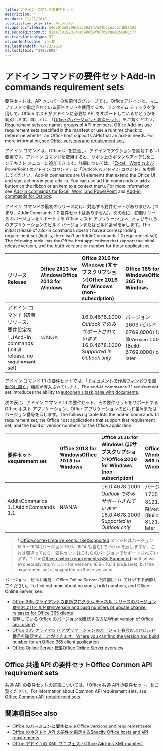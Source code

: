 ```yaml
---
title: アドイン コマンドの要件セット
description: ''
ms.date: 11/21/2018
localization_priority: Priority
ms.openlocfilehash: a4d50f5e0396cbcd5837d7d22bcceacbf1687a01
ms.sourcegitcommit: d1aa7201820176ed986b9f00bb9c88e055906c77
ms.translationtype: HT
ms.contentlocale: ja-JP
ms.lasthandoff: 01/23/2019
ms.locfileid: "29388802"
---
```

# <a name="add-in-commands-requirement-sets"></a><span data-ttu-id="d8401-102">アドイン コマンドの要件セット</span><span class="sxs-lookup"><span data-stu-id="d8401-102">Add-in commands requirement sets</span></span>

<span data-ttu-id="d8401-p101">要件セットは、API メンバーの名前付きグループです。Office アドインは、マニフェストで指定されている要件セットを使用するか、ランタイム チェックを使用して、Office ホストがアドインに必要な API をサポートしているかどうかを判別します。詳しくは、「[Office のバージョンと要件セット](https://docs.microsoft.com/office/dev/add-ins/develop/office-versions-and-requirement-sets)」をご覧ください。</span><span class="sxs-lookup"><span data-stu-id="d8401-p101">Requirement sets are named groups of API members. Office Add-ins use requirement sets specified in the manifest or use a runtime check to determine whether an Office host supports APIs that an add-in needs. For more information, see [Office versions and requirement sets](https://docs.microsoft.com/office/dev/add-ins/develop/office-versions-and-requirement-sets).</span></span>

<span data-ttu-id="d8401-p102">アドイン コマンドは、Office UI を拡張し、アドインでアクションを開始する UI 要素です。アドイン コマンドを使用すると、リボン上のボタンやアイテムをコンテキスト メニューに追加できます。詳細については、「[Excel、Word および PowerPoint のアドイン コマンド](https://docs.microsoft.com/office/dev/add-ins/design/add-in-commands)」と「[Outlook のアドイン コマンド](https://docs.microsoft.com/outlook/add-ins/add-in-commands-for-outlook)」を参照してください。</span><span class="sxs-lookup"><span data-stu-id="d8401-p102">Add-in commands are UI elements that extend the Office UI and start actions in your add-in. You can use add-in commands to add a button on the ribbon or an item to a context menu. For more information, see [Add-in commands for Excel, Word, and PowerPoint](https://docs.microsoft.com/office/dev/add-ins/design/add-in-commands) and [Add-in commands for Outlook](https://docs.microsoft.com/outlook/add-ins/add-in-commands-for-outlook).</span></span>

<span data-ttu-id="d8401-p103">アドイン コマンドの最初のリリースには、対応する要件セットがありません (つまり、AddinCommands 1.0 要件セットはありません)。次の表に、初期リリースのバージョンをサポートする Office ホスト アプリケーション、およびそれらのアプリケーションのビルド バージョンまたはビルド番号を示します。</span><span class="sxs-lookup"><span data-stu-id="d8401-p103">The initial release of add-in commands doesn't have a corresponding requirement set (that is, there isn't an AddinCommands 1.0 requirement set). The following table lists the Office host applications that support the initial release version, and the build versions or number for those applications.</span></span>  

| <span data-ttu-id="d8401-111">リリース</span><span class="sxs-lookup"><span data-stu-id="d8401-111">Release</span></span>   |  <span data-ttu-id="d8401-112">Office 2013 for Windows</span><span class="sxs-lookup"><span data-stu-id="d8401-112">Office 2013 for Windows</span></span> | <span data-ttu-id="d8401-113">Office 2016 for Windows (非サブスクリプション)</span><span class="sxs-lookup"><span data-stu-id="d8401-113">Office 2016 for Windows (non-subscription)</span></span> | <span data-ttu-id="d8401-114">Office 365 for Windows</span><span class="sxs-lookup"><span data-stu-id="d8401-114">Office 365 for Windows</span></span>   |  <span data-ttu-id="d8401-115">Office 365 for iPad</span><span class="sxs-lookup"><span data-stu-id="d8401-115">Office 365 for iPad</span></span>  |  <span data-ttu-id="d8401-116">Office 365 for Mac</span><span class="sxs-lookup"><span data-stu-id="d8401-116">Office 365 for Mac</span></span>  | <span data-ttu-id="d8401-117">Office Online</span><span class="sxs-lookup"><span data-stu-id="d8401-117">Office Online</span></span>  |  
|:-----|:-----|:-----|:-----|:-----|:-----|:-----|
| <span data-ttu-id="d8401-118">アドイン コマンド (初期リリース、要件設定なし)</span><span class="sxs-lookup"><span data-stu-id="d8401-118">Add-in commands (initial release, no requirement set)</span></span> | <span data-ttu-id="d8401-119">N/A</span><span class="sxs-lookup"><span data-stu-id="d8401-119">N/A</span></span> | <span data-ttu-id="d8401-120">16.0.4678.1000 *Outlook でのみサポートされています*</span><span class="sxs-lookup"><span data-stu-id="d8401-120">16.0.4678.1000 *Supported in Outlook only*</span></span> |<span data-ttu-id="d8401-121">バージョン 1603 (ビルド 6769.0000) 以降</span><span class="sxs-lookup"><span data-stu-id="d8401-121">Version 1603 (Build 6769.0000) or later</span></span> | <span data-ttu-id="d8401-122">該当なし</span><span class="sxs-lookup"><span data-stu-id="d8401-122">N/A</span></span> | <span data-ttu-id="d8401-123">15.33 以降</span><span class="sxs-lookup"><span data-stu-id="d8401-123">15.33 or later</span></span>| <span data-ttu-id="d8401-124">2016 年 1 月</span><span class="sxs-lookup"><span data-stu-id="d8401-124">January 2016</span></span> |

<span data-ttu-id="d8401-125">アドイン コマンド 1.1 の要件セットでは、「[ドキュメントで作業ウィンドウを自動的に開く](https://docs.microsoft.com/office/dev/add-ins/develop/automatically-open-a-task-pane-with-a-document)」機能が導入されています。</span><span class="sxs-lookup"><span data-stu-id="d8401-125">The add-in commands 1.1 requirement set introduces the ability to [autoopen a task pane with documents](https://docs.microsoft.com/office/dev/add-ins/develop/automatically-open-a-task-pane-with-a-document).</span></span>

<span data-ttu-id="d8401-126">次の表に、アドイン コマンド 1.1 の要件セット、その要件セットをサポートする Office ホスト アプリケーション、Office アプリケーションのビルド番号またはバージョン番号を示します。</span><span class="sxs-lookup"><span data-stu-id="d8401-126">The following table lists the add-in commands 1.1 requirement set, the Office host applications that support that requirement set, and the build or version numbers for the Office application.</span></span> 

|  <span data-ttu-id="d8401-127">要件セット</span><span class="sxs-lookup"><span data-stu-id="d8401-127">Requirement set</span></span>  |  <span data-ttu-id="d8401-128">Office 2013 for Windows</span><span class="sxs-lookup"><span data-stu-id="d8401-128">Office 2013 for Windows</span></span> | <span data-ttu-id="d8401-129">Office 2016 for Windows (非サブスクリプション)</span><span class="sxs-lookup"><span data-stu-id="d8401-129">Office 2016 for Windows (non-subscription)</span></span> | <span data-ttu-id="d8401-130">Office 365 for Windows</span><span class="sxs-lookup"><span data-stu-id="d8401-130">Office 365 for Windows</span></span>   |  <span data-ttu-id="d8401-131">Office 365 for iPad</span><span class="sxs-lookup"><span data-stu-id="d8401-131">Office 365 for iPad</span></span>  |  <span data-ttu-id="d8401-132">Office 365 for Mac</span><span class="sxs-lookup"><span data-stu-id="d8401-132">Office 365 for Mac</span></span>  | <span data-ttu-id="d8401-133">Office Online</span><span class="sxs-lookup"><span data-stu-id="d8401-133">Office Online</span></span>  |  
|:-----|:-----|:-----|:-----|:-----|:-----|:-----|
| <span data-ttu-id="d8401-134">AddInCommands 1.1</span><span class="sxs-lookup"><span data-stu-id="d8401-134">AddinCommands 1.1</span></span>  | <span data-ttu-id="d8401-135">N/A</span><span class="sxs-lookup"><span data-stu-id="d8401-135">N/A</span></span> | <span data-ttu-id="d8401-136">16.0.4678.1000 *Outlook でのみサポートされています*</span><span class="sxs-lookup"><span data-stu-id="d8401-136">16.0.4678.1000 *Supported in Outlook only*</span></span>  | <span data-ttu-id="d8401-137">バージョン 1705 (ビルド 8121.1000) 以降</span><span class="sxs-lookup"><span data-stu-id="d8401-137">Version 1705 (Build 8121.1000) or later</span></span> | <span data-ttu-id="d8401-138">N/A</span><span class="sxs-lookup"><span data-stu-id="d8401-138">N/A</span></span> | <span data-ttu-id="d8401-139">15.34 以降\*</span><span class="sxs-lookup"><span data-stu-id="d8401-139">15.34 or later\*</span></span>| <span data-ttu-id="d8401-140">2017 年 5 月</span><span class="sxs-lookup"><span data-stu-id="d8401-140">May 2017</span></span> |

><span data-ttu-id="d8401-141">\* [Office.context.requirements.isSetSupported](https://docs.microsoft.com/javascript/api/office/office.requirementsetsupport#issetsupported-name--minversion-) メソッドはバージョン 16.9 &ndash; 16.14 (バージョン 16.9、16.14 も含む) で `false` を返しますが、これは間違っており、要件セットはこれらのバージョンでサポートされて*います*。</span><span class="sxs-lookup"><span data-stu-id="d8401-141">\* The [Office.context.requirements.isSetSupported](https://docs.microsoft.com/javascript/api/office/office.requirementsetsupport#issetsupported-name--minversion-) method will erroneously return `false` for versions 16.9 &ndash; 16.14 (inclusive), but the requirement set *is* supported on these versions.</span></span>

<span data-ttu-id="d8401-142">バージョン、ビルド番号、Office Online Server の詳細については以下を参照してください。</span><span class="sxs-lookup"><span data-stu-id="d8401-142">To find out more about versions, build numbers, and Office Online Server, see:</span></span>

- [<span data-ttu-id="d8401-143">Office 365 クライアントの更新プログラム チャネル リリースのバージョン番号およびビルド番号</span><span class="sxs-lookup"><span data-stu-id="d8401-143">Version and build numbers of update channel releases for Office 365 clients</span></span>](https://support.office.com/article/version-and-build-numbers-of-update-channel-releases-ae942449-1fca-4484-898b-a933ea23def7)
- [<span data-ttu-id="d8401-144">使用している Office のバージョンを確認する方法</span><span class="sxs-lookup"><span data-stu-id="d8401-144">What version of Office am I using?</span></span>](https://support.office.com/article/What-version-of-Office-am-I-using-932788b8-a3ce-44bf-bb09-e334518b8b19)
- [<span data-ttu-id="d8401-145">Office 365 クライアント アプリケーションのバージョン番号およびビルド番号を確認することができます。</span><span class="sxs-lookup"><span data-stu-id="d8401-145">Where you can find the version and build number for an Office 365 client application</span></span>](https://support.office.com/article/version-and-build-numbers-of-update-channel-releases-ae942449-1fca-4484-898b-a933ea23def7)
- [<span data-ttu-id="d8401-146">Office Online Server 概要</span><span class="sxs-lookup"><span data-stu-id="d8401-146">Office Online Server overview</span></span>](https://docs.microsoft.com/officeonlineserver/office-online-server-overview)

## <a name="office-common-api-requirement-sets"></a><span data-ttu-id="d8401-147">Office 共通 API の要件セット</span><span class="sxs-lookup"><span data-stu-id="d8401-147">Office Common API requirement sets</span></span>

<span data-ttu-id="d8401-148">共通 API の要件セットの詳細については、「[Office 共通 API の要件セット](office-add-in-requirement-sets.md)」をご覧ください。</span><span class="sxs-lookup"><span data-stu-id="d8401-148">For information about Common API requirement sets, see [Office Common API requirement sets](office-add-in-requirement-sets.md).</span></span>

## <a name="see-also"></a><span data-ttu-id="d8401-149">関連項目</span><span class="sxs-lookup"><span data-stu-id="d8401-149">See also</span></span>

- [<span data-ttu-id="d8401-150">Office のバージョンと要件セット</span><span class="sxs-lookup"><span data-stu-id="d8401-150">Office versions and requirement sets</span></span>](https://docs.microsoft.com/office/dev/add-ins/develop/office-versions-and-requirement-sets)
- [<span data-ttu-id="d8401-151">Office のホストと API の要件を指定する</span><span class="sxs-lookup"><span data-stu-id="d8401-151">Specify Office hosts and API requirements</span></span>](https://docs.microsoft.com/office/dev/add-ins/develop/specify-office-hosts-and-api-requirements)
- [<span data-ttu-id="d8401-152">Office アドインの XML マニフェスト</span><span class="sxs-lookup"><span data-stu-id="d8401-152">Office Add-ins XML manifest</span></span>](https://docs.microsoft.com/office/dev/add-ins/develop/add-in-manifests)
